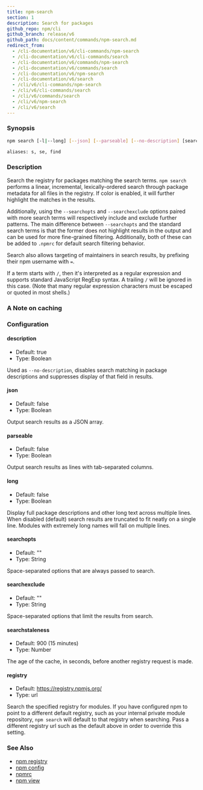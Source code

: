 ```yaml
---
title: npm-search
section: 1
description: Search for packages
github_repo: npm/cli
github_branch: release/v6
github_path: docs/content/commands/npm-search.md
redirect_from:
  - /cli-documentation/v6/cli-commands/npm-search
  - /cli-documentation/v6/cli-commands/search
  - /cli-documentation/v6/commands/npm-search
  - /cli-documentation/v6/commands/search
  - /cli-documentation/v6/npm-search
  - /cli-documentation/v6/search
  - /cli/v6/cli-commands/npm-search
  - /cli/v6/cli-commands/search
  - /cli/v6/commands/search
  - /cli/v6/npm-search
  - /cli/v6/search
---
```


### Synopsis

```bash
npm search [-l|--long] [--json] [--parseable] [--no-description] [search terms ...]

aliases: s, se, find
```

### Description

Search the registry for packages matching the search terms. `npm search` performs a linear, incremental, lexically-ordered search through package metadata for all files in the registry. If color is enabled, it will further highlight the matches in the results.

Additionally, using the `--searchopts` and `--searchexclude` options paired with more search terms will respectively include and exclude further patterns. The main difference between `--searchopts` and the standard search terms is that the former does not highlight results in the output and can be used for more fine-grained filtering. Additionally, both of these can be added to `.npmrc` for default search filtering behavior.

Search also allows targeting of maintainers in search results, by prefixing their npm username with `=`.

If a term starts with `/`, then it's interpreted as a regular expression and supports standard JavaScript RegExp syntax. A trailing `/` will be ignored in this case. (Note that many regular expression characters must be escaped or quoted in most shells.)

### A Note on caching

### Configuration

#### description

- Default: true
- Type: Boolean

Used as `--no-description`, disables search matching in package descriptions and suppresses display of that field in results.

#### json

- Default: false
- Type: Boolean

Output search results as a JSON array.

#### parseable

- Default: false
- Type: Boolean

Output search results as lines with tab-separated columns.

#### long

- Default: false
- Type: Boolean

Display full package descriptions and other long text across multiple lines. When disabled (default) search results are truncated to fit neatly on a single line. Modules with extremely long names will fall on multiple lines.

#### searchopts

- Default: ""
- Type: String

Space-separated options that are always passed to search.

#### searchexclude

- Default: ""
- Type: String

Space-separated options that limit the results from search.

#### searchstaleness

- Default: 900 (15 minutes)
- Type: Number

The age of the cache, in seconds, before another registry request is made.

#### registry

- Default: https://registry.npmjs.org/
- Type: url

Search the specified registry for modules. If you have configured npm to point to a different default registry, such as your internal private module repository, `npm search` will default to that registry when searching. Pass a different registry url such as the default above in order to override this setting.

### See Also

- [npm registry](/cli/v6/using-npm/registry)
- [npm config](/cli/v6/commands/npm-config)
- [npmrc](/cli/v6/configuring-npm/npmrc)
- [npm view](/cli/v6/commands/npm-view)
